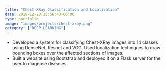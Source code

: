 ```yaml
---
title: "Chest-XRay Classification and Localization"
date: 2019-12-23T15:56:43+06:00
type: portfolio
image: "images/projects/chest-xray.png"
category: ["DEEP LEARNING"]
---
```


- Developed a system for classifying Chest-XRay images into 14 classes using DenseNet, Resnet and VGG. Used localization techniques to draw bounding boxes over the affected sections of images.
- Built a website using Bootstrap and deployed it on a Flask server for the user to diagnose diseases.